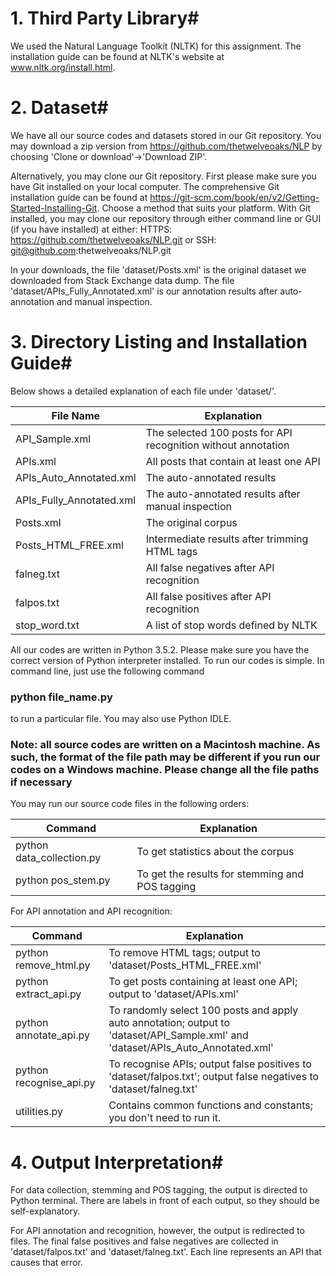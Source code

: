 # 1. Third Party Library#

We used the Natural Language Toolkit (NLTK) for this assignment. The installation guide can be found at NLTK's website at www.nltk.org/install.html. 

# 2. Dataset#

We have all our source codes and datasets stored in our Git repository. You may download a zip version from https://github.com/thetwelveoaks/NLP by choosing 'Clone or download'->'Download ZIP'. 

Alternatively, you may clone our Git repository. First please make sure you have Git installed on your local computer. The comprehensive Git installation guide can be found at https://git-scm.com/book/en/v2/Getting-Started-Installing-Git. Choose a method that suits your platform. 
With Git installed, you may clone our repository through either command line or GUI (if you have installed) at either:
HTTPS: https://github.com/thetwelveoaks/NLP.git or
SSH: git@github.com:thetwelveoaks/NLP.git

In your downloads, the file 'dataset/Posts.xml' is the original dataset we downloaded from Stack Exchange data dump. The file 'dataset/APIs_Fully_Annotated.xml' is our annotation results after auto-annotation and manual inspection. 

# 3. Directory Listing and Installation Guide#

Below shows a detailed explanation of each file under 'dataset/'. 

| File Name  | Explanation |
| ------------- | ------------- |
| API_Sample.xml | The selected 100 posts for API recognition without annotation  |
|APIs.xml			 | All posts that contain at least one API|
|APIs_Auto_Annotated.xml |	The auto-annotated results|
|APIs_Fully_Annotated.xml	|The auto-annotated results after manual inspection|
|Posts.xml		|			The original corpus|
|Posts_HTML_FREE.xml	|		Intermediate results after trimming HTML tags|
|falneg.txt		|			All false negatives after API recognition|
|falpos.txt			|		All false positives after API recognition|
|stop_word.txt	|			A list of stop words defined by NLTK|

All our codes are written in Python 3.5.2. Please make sure you have the correct version of Python interpreter installed. 
To run our codes is simple. In command line, just use the following command
### python file_name.py ###
to run a particular file. You may also use Python IDLE. 

### Note: all source codes are written on a Macintosh machine. As such, the format of the file path may be different if you run our codes on a Windows machine. Please change all the file paths if necessary ###

You may run our source code files in the following orders:

| Command  | Explanation |
| ------------- | ------------- |
|python data_collection.py |	To get statistics about the corpus|
|python pos_stem.py 	|		To get the results for stemming and POS tagging|

For API annotation and API recognition:

| Command  | Explanation |
| ------------- | ------------- |
|python remove_html.py  |		To remove HTML tags; output to 'dataset/Posts_HTML_FREE.xml'|
|python extract_api.py 	|	To get posts containing at least one API; output to 'dataset/APIs.xml'|
|python annotate_api.py 	|	To randomly select 100 posts and apply auto annotation; output to 'dataset/API_Sample.xml' and 'dataset/APIs_Auto_Annotated.xml'|
|python recognise_api.py |	To recognise APIs; output false positives to 'dataset/falpos.txt'; output false negatives to 'dataset/falneg.txt'|
|utilities.py 		|		Contains common functions and constants; you don't need to run it. |

# 4. Output Interpretation#

For data collection, stemming and POS tagging, the output is directed to Python terminal. There are labels in front of each output, so they should be self-explanatory. 

For API annotation and recognition, however, the output is redirected to files. The final false positives and false negatives are collected in 'dataset/falpos.txt' and 'dataset/falneg.txt'. Each line represents an API that causes that error. 
